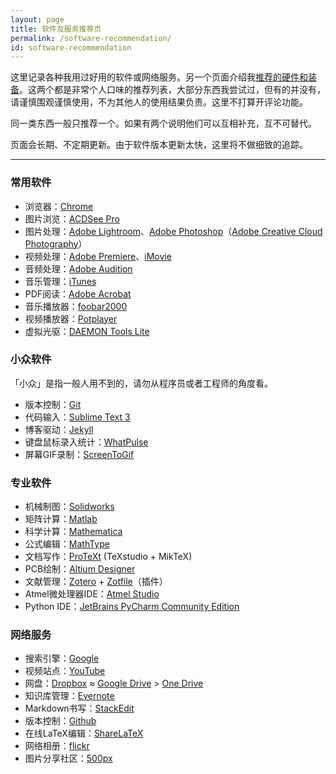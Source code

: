 ```yaml
---
layout: page
title: 软件及服务推荐页
permalink: /software-recommendation/
id: software-recommendation
---
```


这里记录各种我用过好用的软件或网络服务。另一个页面介绍我[推荐的硬件和装备](/stuff-recommendation)。这两个都是非常个人口味的推荐列表，大部分东西我尝试过，但有的并没有，请谨慎围观谨慎使用，不为其他人的使用结果负责。这里不打算开评论功能。

同一类东西一般只推荐一个。如果有两个说明他们可以互相补充，互不可替代。

页面会长期、不定期更新。由于软件版本更新太快，这里将不做细致的追踪。

------

### 常用软件

- 浏览器：[Chrome](https://www.google.com/chrome/)
- 图片浏览：[ACDSee Pro](http://www.acdsee.com/en/products)
- 图片处理：[Adobe Lightroom](http://www.adobe.com/products/photoshop-lightroom.html)、[Adobe Photoshop](http://www.adobe.com/products/photoshop.html)（[Adobe Creative Cloud Photography](http://www.adobe.com/creativecloud/photography.html)）
- 视频处理：[Adobe Premiere](http://www.adobe.com/products/premiere.html)、[iMovie](https://itunes.apple.com/us/app/imovie/id377298193?mt=8)
- 音频处理：[Adobe Audition](http://www.adobe.com/products/audition.html)
- 音乐管理：[iTunes](http://www.apple.com/itunes/)
- PDF阅读：[Adobe Acrobat](https://acrobat.adobe.com/us/en/)
- 音乐播放器：[foobar2000](https://www.foobar2000.org/)
- 视频播放器：[Potplayer](https://potplayer.daum.net/)
- 虚拟光驱：[DAEMON Tools Lite](http://www.daemon-tools.cc/downloads)

### 小众软件

「小众」是指一般人用不到的，请勿从程序员或者工程师的角度看。

- 版本控制：[Git](https://git-scm.com/)
- 代码输入：[Sublime Text 3](https://www.sublimetext.com/3)
- 博客驱动：[Jekyll](https://jekyllrb.com/)
- 键盘鼠标录入统计：[WhatPulse](https://whatpulse.org/)
- 屏幕GIF录制：[ScreenToGif](https://screentogif.codeplex.com/)

### 专业软件

- 机械制图：[Solidworks](http://www.solidworks.com/)
- 矩阵计算：[Matlab](http://www.mathworks.com/products/matlab/)
- 科学计算：[Mathematica](https://www.wolfram.com/mathematica/)
- 公式编辑：[MathType](http://www.dessci.com/en/products/mathtype/)
- 文档写作：[ProTeXt](https://www.tug.org/protext/) (TeXstudio + MikTeX)
- PCB绘制：[Altium Designer](http://www.altium.com/altium-designer/overview)
- 文献管理：[Zotero](https://www.zotero.org/) + [Zotfile](http://zotfile.com/)（插件）
- Atmel微处理器IDE：[Atmel Studio](http://www.atmel.com/tools/atmelstudio.aspx)
- Python IDE：[JetBrains PyCharm Community Edition](https://www.jetbrains.com/pycharm/download/#section=windows)

### 网络服务

- 搜索引擎：[Google](https://www.google.com/webhp?hl=en)
- 视频站点：[YouTube](https://www.youtube.com/)
- 网盘：[Dropbox](https://www.dropbox.com/) ≈ [Google Drive](https://drive.google.com) > [One Drive](https://onedrive.live.com/)
- 知识库管理：[Evernote](https://evernote.com/?var=1)
- Markdown书写：[StackEdit](https://stackedit.io/)
- 版本控制：[Github](https://github.com/)
- 在线LaTeX编辑：[ShareLaTeX](https://www.sharelatex.com/)
- 网络相册：[flickr](https://www.flickr.com/)
- 图片分享社区：[500px](https://500px.com/)
